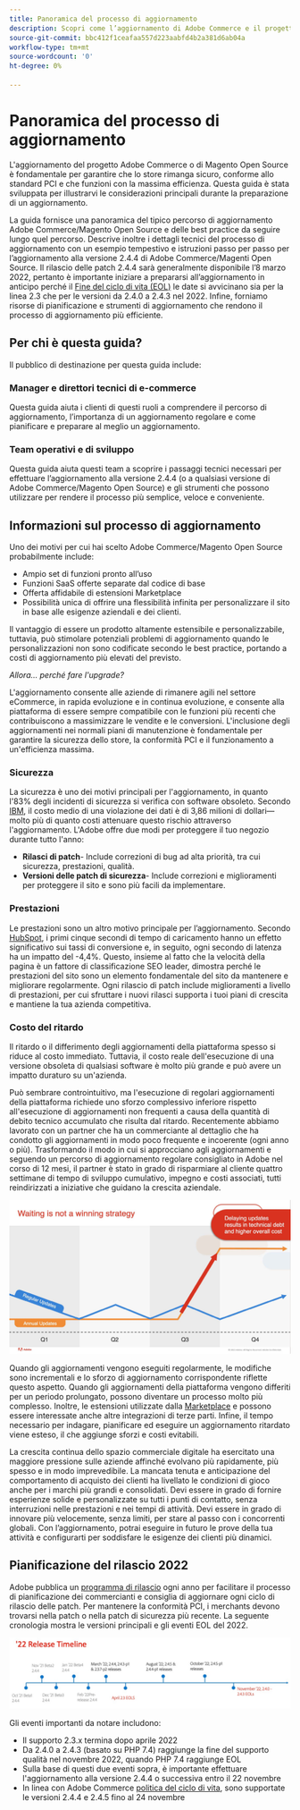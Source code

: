 ```yaml
---
title: Panoramica del processo di aggiornamento
description: Scopri come l’aggiornamento di Adobe Commerce e il progetto Magenti Open Source consente di proteggere la vetrina e di funzionare in modo efficiente.
source-git-commit: bbc412f1ceafaa557d223aabfd4b2a381d6ab04a
workflow-type: tm+mt
source-wordcount: '0'
ht-degree: 0%

---
```



# Panoramica del processo di aggiornamento

L&#39;aggiornamento del progetto Adobe Commerce o di Magento Open Source è fondamentale per garantire che lo store rimanga sicuro, conforme allo standard PCI e che funzioni con la massima efficienza. Questa guida è stata sviluppata per illustrarvi le considerazioni principali durante la preparazione di un aggiornamento.

La guida fornisce una panoramica del tipico percorso di aggiornamento Adobe Commerce/Magento Open Source e delle best practice da seguire lungo quel percorso. Descrive inoltre i dettagli tecnici del processo di aggiornamento con un esempio tempestivo e istruzioni passo per passo per l’aggiornamento alla versione 2.4.4 di Adobe Commerce/Magenti Open Source. Il rilascio delle patch 2.4.4 sarà generalmente disponibile l’8 marzo 2022, pertanto è importante iniziare a prepararsi all’aggiornamento in anticipo perché il [Fine del ciclo di vita (EOL)](https://devdocs.magento.com/release/lifecycle-policy.html) le date si avvicinano sia per la linea 2.3 che per le versioni da 2.4.0 a 2.4.3 nel 2022. Infine, forniamo risorse di pianificazione e strumenti di aggiornamento che rendono il processo di aggiornamento più efficiente.

## Per chi è questa guida?

Il pubblico di destinazione per questa guida include:

### Manager e direttori tecnici di e-commerce

Questa guida aiuta i clienti di questi ruoli a comprendere il percorso di aggiornamento, l’importanza di un aggiornamento regolare e come pianificare e preparare al meglio un aggiornamento.

### Team operativi e di sviluppo

Questa guida aiuta questi team a scoprire i passaggi tecnici necessari per effettuare l’aggiornamento alla versione 2.4.4 (o a qualsiasi versione di Adobe Commerce/Magento Open Source) e gli strumenti che possono utilizzare per rendere il processo più semplice, veloce e conveniente.

## Informazioni sul processo di aggiornamento

Uno dei motivi per cui hai scelto Adobe Commerce/Magento Open Source probabilmente include:

- Ampio set di funzioni pronto all’uso
- Funzioni SaaS offerte separate dal codice di base
- Offerta affidabile di estensioni Marketplace
- Possibilità unica di offrire una flessibilità infinita per personalizzare il sito in base alle esigenze aziendali e dei clienti.

Il vantaggio di essere un prodotto altamente estensibile e personalizzabile, tuttavia, può stimolare potenziali problemi di aggiornamento quando le personalizzazioni non sono codificate secondo le best practice, portando a costi di aggiornamento più elevati del previsto.

_Allora... perché fare l&#39;upgrade?_

L&#39;aggiornamento consente alle aziende di rimanere agili nel settore eCommerce, in rapida evoluzione e in continua evoluzione, e consente alla piattaforma di essere sempre compatibile con le funzioni più recenti che contribuiscono a massimizzare le vendite e le conversioni. L&#39;inclusione degli aggiornamenti nei normali piani di manutenzione è fondamentale per garantire la sicurezza dello store, la conformità PCI e il funzionamento a un&#39;efficienza massima.

### Sicurezza

La sicurezza è uno dei motivi principali per l&#39;aggiornamento, in quanto l&#39;83% degli incidenti di sicurezza si verifica con software obsoleto. Secondo [IBM](https://www.ibm.com/security/data-breach), il costo medio di una violazione dei dati è di 3,86 milioni di dollari—molto più di quanto costi attenuare questo rischio attraverso l&#39;aggiornamento. L&#39;Adobe offre due modi per proteggere il tuo negozio durante tutto l&#39;anno:

- **Rilasci di patch**- Include correzioni di bug ad alta priorità, tra cui sicurezza, prestazioni, qualità.
- **Versioni delle patch di sicurezza**- Include correzioni e miglioramenti per proteggere il sito e sono più facili da implementare.

### Prestazioni

Le prestazioni sono un altro motivo principale per l’aggiornamento. Secondo [HubSpot](https://blog.hubspot.com/marketing/page-load-time-conversion-rates), i primi cinque secondi di tempo di caricamento hanno un effetto significativo sui tassi di conversione e, in seguito, ogni secondo di latenza ha un impatto del -4,4%. Questo, insieme al fatto che la velocità della pagina è un fattore di classificazione SEO leader, dimostra perché le prestazioni del sito sono un elemento fondamentale del sito da mantenere e migliorare regolarmente. Ogni rilascio di patch include miglioramenti a livello di prestazioni, per cui sfruttare i nuovi rilasci supporta i tuoi piani di crescita e mantiene la tua azienda competitiva.

### Costo del ritardo

Il ritardo o il differimento degli aggiornamenti della piattaforma spesso si riduce al costo immediato. Tuttavia, il costo reale dell&#39;esecuzione di una versione obsoleta di qualsiasi software è molto più grande e può avere un impatto duraturo su un&#39;azienda.

Può sembrare controintuitivo, ma l&#39;esecuzione di regolari aggiornamenti della piattaforma richiede uno sforzo complessivo inferiore rispetto all&#39;esecuzione di aggiornamenti non frequenti a causa della quantità di debito tecnico accumulato che risulta dal ritardo. Recentemente abbiamo lavorato con un partner che ha un commerciante al dettaglio che ha condotto gli aggiornamenti in modo poco frequente e incoerente (ogni anno o più). Trasformando il modo in cui si approcciano agli aggiornamenti e seguendo un percorso di aggiornamento regolare consigliato in Adobe nel corso di 12 mesi, il partner è stato in grado di risparmiare al cliente quattro settimane di tempo di sviluppo cumulativo, impegno e costi associati, tutti reindirizzati a iniziative che guidano la crescita aziendale.

![](../assets/upgrade-guide/waiting-is-not-a-winning-strategy.jpg)

Quando gli aggiornamenti vengono eseguiti regolarmente, le modifiche sono incrementali e lo sforzo di aggiornamento corrispondente riflette questo aspetto. Quando gli aggiornamenti della piattaforma vengono differiti per un periodo prolungato, possono diventare un processo molto più complesso. Inoltre, le estensioni utilizzate dalla [Marketplace](https://marketplace.magento.com/) e possono essere interessate anche altre integrazioni di terze parti. Infine, il tempo necessario per indagare, pianificare ed eseguire un aggiornamento ritardato viene esteso, il che aggiunge sforzi e costi evitabili.

La crescita continua dello spazio commerciale digitale ha esercitato una maggiore pressione sulle aziende affinché evolvano più rapidamente, più spesso e in modo imprevedibile. La mancata tenuta e anticipazione del comportamento di acquisto dei clienti ha livellato le condizioni di gioco anche per i marchi più grandi e consolidati. Devi essere in grado di fornire esperienze solide e personalizzate su tutti i punti di contatto, senza interruzioni nelle prestazioni e nei tempi di attività. Devi essere in grado di innovare più velocemente, senza limiti, per stare al passo con i concorrenti globali. Con l’aggiornamento, potrai eseguire in futuro le prove della tua attività e configurarti per soddisfare le esigenze dei clienti più dinamici.

## Pianificazione del rilascio 2022

Adobe pubblica un [programma di rilascio](https://devdocs.magento.com/release/) ogni anno per facilitare il processo di pianificazione dei commercianti e consiglia di aggiornare ogni ciclo di rilascio delle patch. Per mantenere la conformità PCI, i merchants devono trovarsi nella patch o nella patch di sicurezza più recente. La seguente cronologia mostra le versioni principali e gli eventi EOL del 2022.

![](../assets/upgrade-guide/2022-release-timeline.svg)

Gli eventi importanti da notare includono:

- Il supporto 2.3.x termina dopo aprile 2022
- Da 2.4.0 a 2.4.3 (basato su PHP 7.4) raggiunge la fine del supporto qualità nel novembre 2022, quando PHP 7.4 raggiunge EOL
- Sulla base di questi due eventi sopra, è importante effettuare l&#39;aggiornamento alla versione 2.4.4 o successiva entro il 22 novembre
- In linea con Adobe Commerce [politica del ciclo di vita](https://devdocs.magento.com/release/lifecycle-policy.html), sono supportate le versioni 2.4.4 e 2.4.5 fino al 24 novembre
